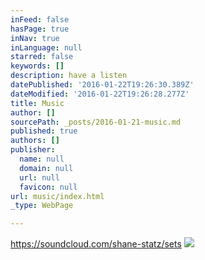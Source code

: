 ```yaml
---
inFeed: false
hasPage: true
inNav: true
inLanguage: null
starred: false
keywords: []
description: have a listen
datePublished: '2016-01-22T19:26:30.389Z'
dateModified: '2016-01-22T19:26:28.277Z'
title: Music
author: []
sourcePath: _posts/2016-01-21-music.md
published: true
authors: []
publisher:
  name: null
  domain: null
  url: null
  favicon: null
url: music/index.html
_type: WebPage

---
```

https://soundcloud.com/shane-statz/sets
![](https://the-grid-user-content.s3-us-west-2.amazonaws.com/a9028e55-8489-4082-8209-7f15f35f406e.jpg)